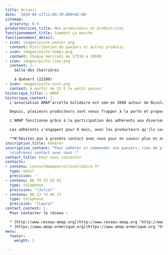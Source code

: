 ```yaml
---
title: Accueil
date: '2020-04-11T11:09:39.000+02:00'
sitemap:
  priority: 0.9
producteurices_title: Nos producteurs et productrices
fonctionnement_title: Comment ça marche
fonctionnement_detail:
- icon: images/picto-panier.png
  content: Distribution de paniers et autres produits
- icon: images/picto-temps.png
  content: Chaque mercredi de 17h30 à 19h00
- icon: images/picto-lieu.png
  content: |-
    Salle des Charrières

    à Quévert (22100)
- icon: images/picto-cout.png
  content: A partir de 12 € le petit panier
historique_title: L'AMAP
historique_content: |-
  L'association AMAP'arcelle Solidaire est née en 2008 autour de Nicolas et Sterenn,maraîchers bio du Courtil GOULIPAOU (Plestan).

  Depuis, plusieurs producteurs sont venus frapper à la porte et proposer leurs produits. Aujourd'hui, une cinquantaine de famille bénéficie des distributions à Quévert.

  L'AMAP fonctionne grâce à la participation des adhérents aux diverses tâches, notamment assurer la distribution des paniers chaque semaine avec l'aide des maraîchers, retrouver les maraîchers sur leur lieu d’exploitation de manière très ponctuelle, organiser quelques événements pour faire vivre l'AMAP localement et s'y implanter de façon pérenne.

  Les adhérents s'engagent pour 6 mois, avec les producteurs qu'ils souhaitent. La distribution des légumes et du pain se fait toutes les semaines, les autres produits à un rythme variable.

  **N'hésitez pas à prendre contact avec nous pour en savoir plus et nous rejoindre !**
inscription_title: Adhérer
inscription_content: "Pour adhérer et commander vos paniers, rien de plus simple !
  \n\nPrenez contact avec nous !"
contact_title: Pour nous contacter
contacts:
- contenu: contact@amaparcellesolidaire.fr
  type: email
  precision: ''
- contenu: 06 79 25 58 81
  type: telephone
  precision: "(Julie)"
- contenu: 06 23 74 86 27
  type: telephone
  precision: "(Laura)"
contact_content: |-
  Pour contacter le réseau :

  * [http://www.reseau-amap.org](http://www.reseau-amap.org "http://www.reseau-amap.org")
  * [https://www.amap-armorique.org](https://www.amap-armorique.org "https://www.amap-armorique.org")
menu:
  footer:
    weight: 1

---
```

